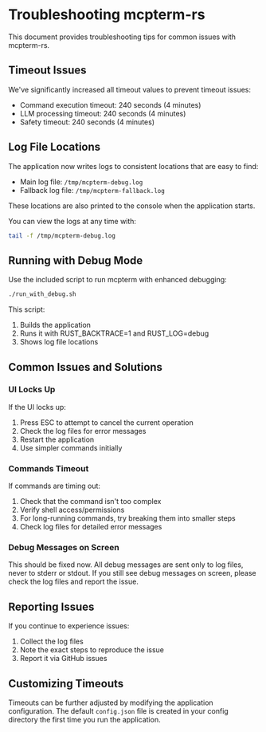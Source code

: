 # Troubleshooting mcpterm-rs

This document provides troubleshooting tips for common issues with mcpterm-rs.

## Timeout Issues

We've significantly increased all timeout values to prevent timeout issues:
- Command execution timeout: 240 seconds (4 minutes)
- LLM processing timeout: 240 seconds (4 minutes)
- Safety timeout: 240 seconds (4 minutes)

## Log File Locations

The application now writes logs to consistent locations that are easy to find:
- Main log file: `/tmp/mcpterm-debug.log`
- Fallback log file: `/tmp/mcpterm-fallback.log`

These locations are also printed to the console when the application starts.

You can view the logs at any time with:
```bash
tail -f /tmp/mcpterm-debug.log
```

## Running with Debug Mode

Use the included script to run mcpterm with enhanced debugging:

```bash
./run_with_debug.sh
```

This script:
1. Builds the application
2. Runs it with RUST_BACKTRACE=1 and RUST_LOG=debug
3. Shows log file locations

## Common Issues and Solutions

### UI Locks Up

If the UI locks up:
1. Press ESC to attempt to cancel the current operation
2. Check the log files for error messages
3. Restart the application
4. Use simpler commands initially

### Commands Timeout

If commands are timing out:
1. Check that the command isn't too complex
2. Verify shell access/permissions
3. For long-running commands, try breaking them into smaller steps
4. Check log files for detailed error messages

### Debug Messages on Screen

This should be fixed now. All debug messages are sent only to log files, never to stderr or stdout. If you still see debug messages on screen, please check the log files and report the issue.

## Reporting Issues

If you continue to experience issues:
1. Collect the log files
2. Note the exact steps to reproduce the issue
3. Report it via GitHub issues

## Customizing Timeouts

Timeouts can be further adjusted by modifying the application configuration. The default `config.json` file is created in your config directory the first time you run the application.